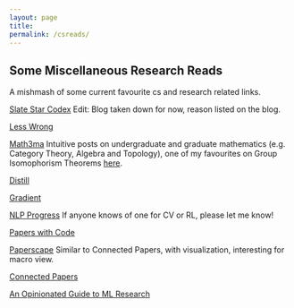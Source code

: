 ```yaml
---
layout: page
title: 
permalink: /csreads/
---
```


## Some Miscellaneous Research Reads

A mishmash of some current favourite cs and research related links. 

[Slate Star Codex](https://slatestarcodex.com/) Edit: Blog taken down for now, reason listed on the blog. 

[Less Wrong](https://www.lesswrong.com/)

[Math3ma](https://www.math3ma.com/categories) Intuitive posts on undergraduate and graduate mathematics (e.g. Category Theory, Algebra and Topology), one of my favourites on Group Isomophorism Theorems [here](https://www.math3ma.com/blog/the-first-isomorphism-theorem-intuitively). 

[Distill](https://distill.pub/)

[Gradient](https://thegradient.pub/)

[NLP Progress](http://nlpprogress.com/) If anyone knows of one for CV or RL, please let me know! 

[Papers with Code](https://paperswithcode.com/)

[Paperscape](https://paperscape.org/) Similar to Connected Papers, with visualization, interesting for macro view.

[Connected Papers](https://www.connectedpapers.com/)

[An Opinionated Guide to ML Research](http://joschu.net/blog/opinionated-guide-ml-research.html)
